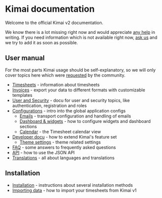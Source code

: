 # Kimai documentation

Welcome to the official Kimai v2 documentation. 

We know there is a lot missing right now and would appreciate [any help](https://github.com/kevinpapst/kimai2/pulls) in writing. 
If you need information which is not available right now, [ask us](https://github.com/kevinpapst/kimai2/issues) and we 
try to add it as soon as possible. 

## User manual

For the most parts Kimai usage should be self-explanatory, so we will only cover topics here which were 
[requested](https://github.com/kevinpapst/kimai2/issues) by the community.

- [Timesheets](timesheet.md) - information about timesheets
- [Invoices](invoices.md) - export your data to different formats with customizable templates
- [User and Security](users.md) - docu for user and security topics, like authentication, registration and roles  
- [Configurations](configurations.md) - intro into the global application configs
    - [Emails](emails.md) - transport configuration and handling of emails 
    - [Dashboard & widgets](dashboard.md) - how to configure widgets and dashboard sections
    - [Calendar](calendar.md) - the Timesheet calendar view
- [Developer docu](developers.md) - how to extend Kimai's feature set  
    - [Theme settings](theme.md) - theme related settings
- [FAQ](faq.md) - some answers to frequently asked questions 
- [API](developers_api.md) - how to use the JSON API 
- [Translations](translations.md) - all about languages and translations

## Installation
 
- [Installation](installation.md) - instructions about several installation methods
- [Importing data](migration_v1.md) - how to import your timesheets from Kimai v1

